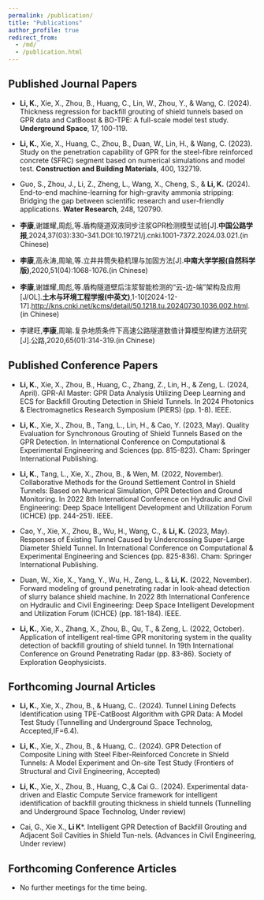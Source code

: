 ```yaml
---
permalink: /publication/
title: "Publications"
author_profile: true
redirect_from: 
  - /md/
  - /publication.html
---
```


## Published Journal Papers
* **Li, K.**, Xie, X., Zhou, B., Huang, C., Lin, W., Zhou, Y., & Wang, C. (2024). Thickness regression for backfill grouting of shield tunnels based on GPR data and CatBoost & BO-TPE: A full-scale model test study. **Underground Space**, 17, 100-119.

* **Li, K.**, Xie, X., Huang, C., Zhou, B., Duan, W., Lin, H., & Wang, C. (2023). Study on the penetration capability of GPR for the steel-fibre reinforced concrete (SFRC) segment based on numerical simulations and model test. **Construction and Building Materials**, 400, 132719.

* Guo, S., Zhou, J., Li, Z., Zheng, L., Wang, X., Cheng, S., & **Li, K.** (2024). End-to-end machine-learning for high-gravity ammonia stripping: Bridging the gap between scientific research and user-friendly applications. **Water Research**, 248, 120790.

* **李康**,谢雄耀,周彪,等.盾构隧道双液同步注浆GPR检测模型试验[J].**中国公路学报**,2024,37(03):330-341.DOI:10.19721/j.cnki.1001-7372.2024.03.021.(in Chinese)

* **李康**,高永涛,周喻,等.立井井筒失稳机理与加固方法[J].**中南大学学报(自然科学版)**,2020,51(04):1068-1076.(in Chinese)

* **李康**,谢雄耀,周彪,等.盾构隧道壁后注浆智能检测的“云-边-端”架构及应用[J/OL].**土木与环境工程学报(中英文)**,1-10[2024-12-17].http://kns.cnki.net/kcms/detail/50.1218.tu.20240730.1036.002.html. (in Chinese)

* 李建旺,**李康**,周喻.复杂地质条件下高速公路隧道数值计算模型构建方法研究[J].公路,2020,65(01):314-319.(in Chinese)

## Published Conference Papers
* **Li, K.**, Xie, X., Zhou, B., Huang, C., Zhang, Z., Lin, H., & Zeng, L. (2024, April). GPR-AI Master: GPR Data Analysis Utilizing Deep Learning and ECS for Backfill Grouting Detection in Shield Tunnels. In 2024 Photonics & Electromagnetics Research Symposium (PIERS) (pp. 1-8). IEEE.

* **Li, K.**, Xie, X., Zhou, B., Tang, L., Lin, H., & Cao, Y. (2023, May). Quality Evaluation for Synchronous Grouting of Shield Tunnels Based on the GPR Detection. In International Conference on Computational & Experimental Engineering and Sciences (pp. 815-823). Cham: Springer International Publishing.

* **Li, K.**, Tang, L., Xie, X., Zhou, B., & Wen, M. (2022, November). Collaborative Methods for the Ground Settlement Control in Shield Tunnels: Based on Numerical Simulation, GPR Detection and Ground Monitoring. In 2022 8th International Conference on Hydraulic and Civil Engineering: Deep Space Intelligent Development and Utilization Forum (ICHCE) (pp. 244-251). IEEE.

* Cao, Y., Xie, X., Zhou, B., Wu, H., Wang, C., & **Li, K.** (2023, May). Responses of Existing Tunnel Caused by Undercrossing Super-Large Diameter Shield Tunnel. In International Conference on Computational & Experimental Engineering and Sciences (pp. 825-836). Cham: Springer International Publishing.

* Duan, W., Xie, X., Yang, Y., Wu, H., Zeng, L., & **Li, K.** (2022, November). Forward modeling of ground penetrating radar in look-ahead detection of slurry balance shield machine. In 2022 8th International Conference on Hydraulic and Civil Engineering: Deep Space Intelligent Development and Utilization Forum (ICHCE) (pp. 181-184). IEEE.

* **Li, K.**, Xie, X., Zhang, X., Zhou, B., Qu, T., & Zeng, L. (2022, October). Application of intelligent real-time GPR monitoring system in the quality detection of backfill grouting of shield tunnel. In 19th International Conference on Ground Penetrating Radar (pp. 83-86). Society of Exploration Geophysicists.

## Forthcoming Journal Articles

* **Li, K.**, Xie, X., Zhou, B., & Huang, C.. (2024). Tunnel Lining Defects Identification using TPE-CatBoost Algorithm with GPR Data: A Model Test Study (Tunnelling and Underground Space Technolog, Accepted,IF=6.4).

* **Li, K.**, Xie, X., Zhou, B., & Huang, C.. (2024). GPR Detection of Composite Lining with Steel Fiber-Reinforced Concrete in Shield Tunnels: A Model Experiment and On-site Test Study (Frontiers of Structural and Civil Engineering, Accepted)

* **Li, K.**, Xie, X., Zhou, B., Huang, C.,& Cai G.. (2024). Experimental data-driven and Elastic Compute Service framework for intelligent identification of backfill grouting thickness in shield tunnels (Tunnelling and Underground Space Technolog, Under review)
* Cai, G., Xie X., **Li K***. Intelligent GPR Detection of Backfill Grouting and Adjacent Soil Cavities in Shield Tun-nels. (Advances in Civil Engineering, Under review)


## Forthcoming Conference Articles
* No further meetings for the time being.
